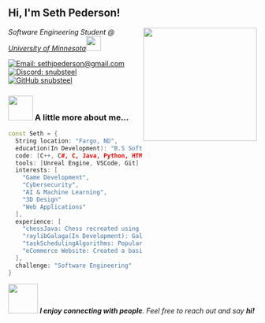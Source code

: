<h2> Hi, I'm Seth Pederson! </h2>

<img align='right' src="https://media.giphy.com/media/26AHONQ79FdWZhAI0/giphy.gif" width="230">

<p><em>Software Engineering Student @ <a href="https://crk.umn.edu/academics/software-engineering/online">University of Minnesota</a><img src="https://media.giphy.com/media/WUlplcMpOCEmTGBtBW/giphy.gif" width="30">  
</em></p>

[![Email: sethjpederson@gmail.com](https://img.shields.io/badge/-Email-red?style=flat-square&logo=Gmail&logoColor=white)](mailto:sethjpederson@gmail.com)
[![Discord: snubsteel](https://img.shields.io/badge/-Discord-7289DA?style=flat-square&logo=Discord&logoColor=white)](https://discordapp.com/users/snubsteel)
[![GitHub snubsteel](https://img.shields.io/github/followers/snubsteel?label=follow&style=social)](https://github.com/snubsteel)

### <img src="https://media.giphy.com/media/VgCDAzcKvsR6OM0uWg/giphy.gif" width="50"> A little more about me...  

```cpp
const Seth = {
  String location: "Fargo, ND",
  education(In Development): "B.S Software Engineering, Minor in ITM & Cybersecurity",
  code: [C++, C#, C, Java, Python, HTML, CSS, Javascript, SQL],
  tools: [Unreal Engine, VSCode, Git]
  interests: [
    "Game Development",
    "Cybersecurity",
    "AI & Machine Learning",
    "3D Design"
    "Web Applications"
  ],
  experience: [
    "chessJava: Chess recreated using Java",
    "raylibGalaga(In Development): Galaga recreated using Raylib and C++",
    "taskSchedulingAlgorithms: Popular task scheduling algorithms recreated in Java"
    "eCommerce Website: Created a basic eCommerce website using HTML, CSS, and Javascript"
  ],
  challenge: "Software Engineering"
}
```

<img src="https://media.giphy.com/media/LnQjpWaON8nhr21vNW/giphy.gif" width="60"> <em><b>I enjoy connecting with people</b>. Feel free to reach out and say <b>hi!</b></em>
